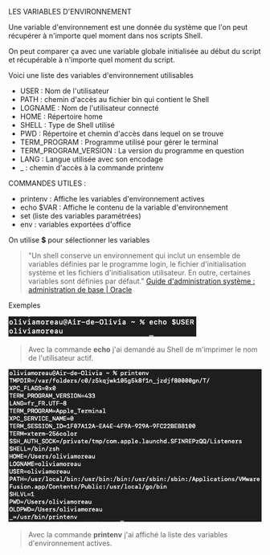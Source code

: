 LES VARIABLES D'ENVIRONNEMENT

Une variable d'environnement est une donnée du système que l'on peut récupérer à n'importe quel moment dans nos scripts Shell. 

On peut comparer ça avec une variable globale initialisée au début du script et récupérable à n'importe quel moment du script.

Voici une liste des variables d'environnement utilisables

* USER : Nom de l'utilisateur
* PATH : chemin d'accès au fichier bin qui contient le Shell
* LOGNAME : Nom de l'utilisateur connecté
* HOME : Répertoire home
* SHELL : Type de Shell utilisé
* PWD : Répertoire et chemin d'accès dans lequel on se trouve
* TERM_PROGRAM : Programme utilisé pour gérer le terminal
* TERM_PROGRAM_VERSION : La version du programme en question
* LANG : Langue utilisée avec son encodage
* _ : chemin d'accès à la commande printenv



COMMANDES UTILES : 

* printenv : Affiche les variables d'environnement actives
* echo $VAR : Affiche le contenu de la variable d'environnement 
* set (liste des variables paramétrées)
* env : variables exportées d'office 

On utilise **$** pour sélectionner les variables

>"Un shell conserve un environnement qui inclut un ensemble de variables définies par le programme login, le fichier d'initialisation système et les fichiers d'initialisation utilisateur. En outre, certaines variables sont définies par défaut." [Guide d'administration système : administration de base | Oracle](https://docs.oracle.com/cd/E24843_01/html/E23288/userconcept-23295.html)

Exemples

![var](./img/var.png)

> Avec la commande **echo** j'ai demandé au Shell de m'imprimer le nom de l'utilisateur actif. 

![printenv](./img/printenv.png)

> Avec la commande **printenv** j'ai affiché la liste des variables d'environnement actives.